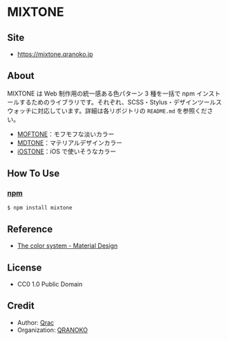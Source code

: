 # MIXTONE

## Site

- https://mixtone.qranoko.jp

## About

MIXTONE は Web 制作用の統一感ある色パターン 3 種を一括で npm インストールするためのライブラリです。それぞれ、SCSS・Stylus・デザインツールスウォッチに対応しています。詳細は各リポジトリの `README.md` を参照ください。

- [MOFTONE](https://github.com/qrac/moftone)：モフモフな淡いカラー
- [MDTONE](https://github.com/qrac/mdtone)：マテリアルデザインカラー
- [iOSTONE](https://github.com/qrac/iostone)：iOS で使いそうなカラー

## How To Use

### [npm](https://www.npmjs.com/package/mixtone)

```bash
$ npm install mixtone
```

## Reference

- [The color system - Material Design](https://material.io/design/color/)

## License

- CC0 1.0 Public Domain

## Credit

- Author: [Qrac](https://qrac.jp)
- Organization: [QRANOKO](https://qranoko.jp)
